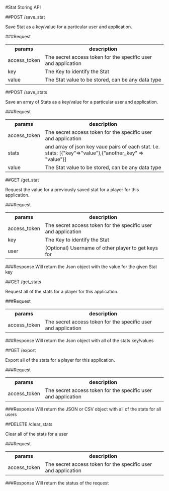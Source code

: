 #Stat Storing API

##POST /save_stat 

Save Stat as a key/value for a particular user and application.

###Request
<table>
    <tr> 
        <th>params</th>
        <th>description</th>
    </tr>
    <tr>
        <td>access_token</td>
        <td>The secret access token for the specific user and application</td>
    </tr>
    <tr>
        <td>key</td>
        <td>The Key to identify the Stat</td>
    </tr>
    <tr>
        <td>value</td>
        <td>The Stat value to be stored, can be any data type</td>
    </tr>
</table>

##POST /save_stats

Save an array of Stats as a key/value for a particular user and application.

###Request
<table>
    <tr> 
        <th>params</th>
        <th>description</th>
    </tr>
    <tr>
        <td>access_token</td>
        <td>The secret access token for the specific user and application</td>
    </tr>
    <tr>
        <td>stats</td>
        <td>and array of json key vaue pairs of each stat. I.e. stats: [{"key"=>"value"},{"another_key" => "value"}]</td>
    </tr>
    <tr>
        <td>value</td>
        <td>The Stat value to be stored, can be any data type</td>
    </tr>
</table>



##GET /get_stat

Request the value for a previously saved stat for a player for this application.

###Request
<table>
    <tr> 
        <th>params</th>
        <th>description</th>
    </tr>
    <tr>
        <td>access_token</td>
        <td>The secret access token for the specific user and application</td>
    </tr>
    <tr>
        <td>key</td>
        <td>The Key to identify the Stat</td>
    </tr>
    <tr>
        <td>user</td>
        <td>(Optional) Username of other player to get keys for</td>
    </tr>
</table>

###Response
Will return the Json object with the value for the given Stat key

##GET /get_stats

Request all of the stats for a player for this application.

###Request
<table>
    <tr> 
        <th>params</th>
        <th>description</th>
    </tr>
    <tr>
        <td>access_token</td>
        <td>The secret access token for the specific user and application</td>
    </tr>
</table>

###Response
Will return the Json object with all of the stats key/values

##GET /export

Export all of the stats for a player for this application.

###Request
<table>
    <tr> 
        <th>params</th>
        <th>description</th>
    </tr>
    <tr>
        <td>access_token</td>
        <td>The secret access token for the specific user and application</td>
    </tr>
</table>

###Response
Will return the JSON or CSV object with all of the stats for all users

##DELETE /clear_stats

Clear all of the stats for a user

###Request
<table>
    <tr> 
        <th>params</th>
        <th>description</th>
    </tr>
    <tr>
        <td>access_token</td>
        <td>The secret access token for the specific user and application</td>
    </tr>
</table>

###Response
Will return the status of the request

